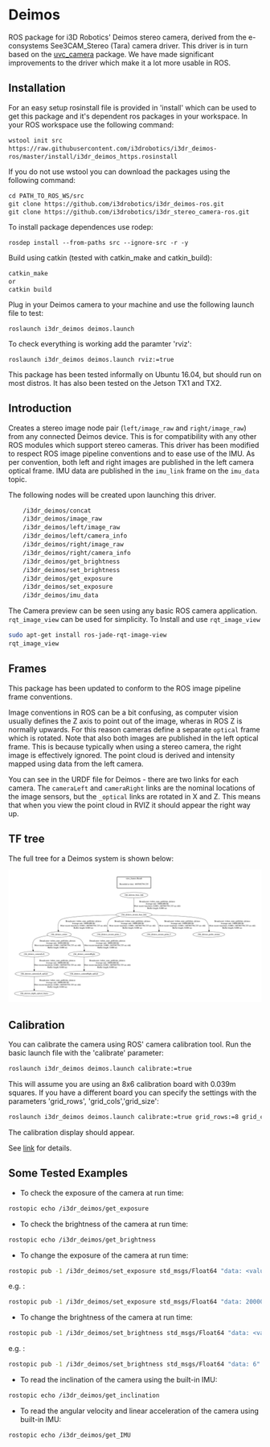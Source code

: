 # Deimos

ROS package for i3D Robotics' Deimos stereo camera, derived from the e-consystems See3CAM_Stereo (Tara) camera driver. This driver is in turn based on the [uvc_camera](https://github.com/ktossell/camera_umd/tree/master/uvc_camera) package. We have made significant improvements to the driver which make it a lot more usable in ROS.

## Installation

For an easy setup rosinstall file is provided in 'install' which can be used to get this package and it's dependent ros packages in your workspace. 
In your ROS workspace use the following command:
```
wstool init src https://raw.githubusercontent.com/i3drobotics/i3dr_deimos-ros/master/install/i3dr_deimos_https.rosinstall
```

If you do not use wstool you can download the packages using the following command:
```
cd PATH_TO_ROS_WS/src
git clone https://github.com/i3drobotics/i3dr_deimos-ros.git
git clone https://github.com/i3drobotics/i3dr_stereo_camera-ros.git
```

To install package dependences use rodep:
```
rosdep install --from-paths src --ignore-src -r -y
```

Build using catkin (tested with catkin_make and catkin_build):
```
catkin_make
or
catkin build
```

Plug in your Deimos camera to your machine and use the following launch file to test:
```
roslaunch i3dr_deimos deimos.launch
```

To check everything is working add the paramter 'rviz':
```
roslaunch i3dr_deimos deimos.launch rviz:=true
```

This package has been tested informally on Ubuntu 16.04, but should run on most distros. It has also been tested on the Jetson TX1 and TX2.

## Introduction

Creates a stereo image node pair (`left/image_raw` and `right/image_raw`) from any connected Deimos device. This is for compatibility with any other ROS modules which support stereo cameras. This driver has been modified to respect ROS image pipeline conventions and to ease use of the IMU. As per convention, both left and right images are published in the left camera optical frame. IMU data are published in the `imu_link` frame on the `imu_data` topic.

The following nodes will be created upon launching this driver.

``` bash
    /i3dr_deimos/concat
    /i3dr_deimos/image_raw
    /i3dr_deimos/left/image_raw
    /i3dr_deimos/left/camera_info
    /i3dr_deimos/right/image_raw
    /i3dr_deimos/right/camera_info
    /i3dr_deimos/get_brightness
    /i3dr_deimos/set_brightness
    /i3dr_deimos/get_exposure
    /i3dr_deimos/set_exposure
    /i3dr_deimos/imu_data
```

The Camera preview can be seen using any basic ROS camera application. `rqt_image_view` can be used for simplicity.
To Install and use `rqt_image_view` 

```bash
sudo apt-get install ros-jade-rqt-image-view
rqt_image_view
```

## Frames

This package has been updated to conform to the ROS image pipeline frame conventions.

Image conventions in ROS can be a bit confusing, as computer vision usually defines the Z axis to point out of the image, wheras in ROS Z is normally upwards. For this reason cameras define a separate `optical` frame which is rotated. Note that also both images are published in the left optical frame. This is because typically when using a stereo camera, the right image is effectively ignored. The point cloud is derived and intensity mapped using data from the left camera.

You can see in the URDF file for Deimos - there are two links for each camera. The `cameraLeft` and `cameraRight` links are the nominal locations of the image sensors, but the `_optical` links are rotated in X and Z. This means that when you view the point cloud in RVIZ it should appear the right way up.

## TF tree

The full tree for a Deimos system is shown below:

![Deimos TF tree](doc/deimos_tf_tree.PNG)

## Calibration

You can calibrate the camera using ROS' camera calibration tool. Run the basic launch file with the 'calibrate' parameter:

```bash
roslaunch i3dr_deimos deimos.launch calibrate:=true
```

This will assume you are using an 8x6 calibration board with 0.039m squares. If you have a different board you can specify the settings with the parameters 'grid_rows', 'grid_cols','grid_size':
```bash
roslaunch i3dr_deimos deimos.launch calibrate:=true grid_rows:=8 grid_cols:=6 grid_size:=0.039
```

The calibration display should appear. 

See [link](http://wiki.ros.org/camera_calibration) for details.

## Some Tested Examples

* To check the exposure of the camera at run time:

```bash
rostopic echo /i3dr_deimos/get_exposure
```

* To check the brightness of the camera at run time:

```bash
rostopic echo /i3dr_deimos/get_brightness
```

* To change the exposure of the camera at run time:

```bash
rostopic pub -1 /i3dr_deimos/set_exposure std_msgs/Float64 "data: <value>"
```

e.g. :

```bash
rostopic pub -1 /i3dr_deimos/set_exposure std_msgs/Float64 "data: 20000"
```

* To change the brightness of the camera at run time:

```bash
rostopic pub -1 /i3dr_deimos/set_brightness std_msgs/Float64 "data: <value>"
```

e.g. :

```bash
rostopic pub -1 /i3dr_deimos/set_brightness std_msgs/Float64 "data: 6"
```

* To read the inclination of the camera using the built-in IMU:

```bash
rostopic echo /i3dr_deimos/get_inclination
```

* To read the angular velocity and linear acceleration of the camera using built-in IMU:

```bash
rostopic echo /i3dr_deimos/get_IMU
```